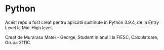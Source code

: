 # Python
Acest repo a fost creat pentru aplicatii sustinute in Python 3.9.4, de la Entry Level la Mid-High level.

Creat de Murarasu Matei - George, Student in anul I la FIESC, Calculatoare, Grupa 3111C.
